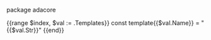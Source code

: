package adacore

{{range $index, $val := .Templates}}
const template{{$val.Name}} = "{{$val.Str}}"
{{end}}